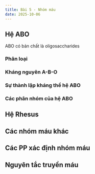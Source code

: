 ```yaml
---
title: Bài 5 - Nhóm máu
date: 2025-10-06
---
```


## Hệ ABO

ABO có bản chất là oligosaccharides

### Phân loại

### Kháng nguyên A-B-O

### Sự thành lập kháng thể hệ ABO

### Các phân nhóm của hệ ABO

## Hệ Rhesus

## Các nhóm máu khác

## Các PP xác định nhóm máu

## Nguyên tắc truyền máu
